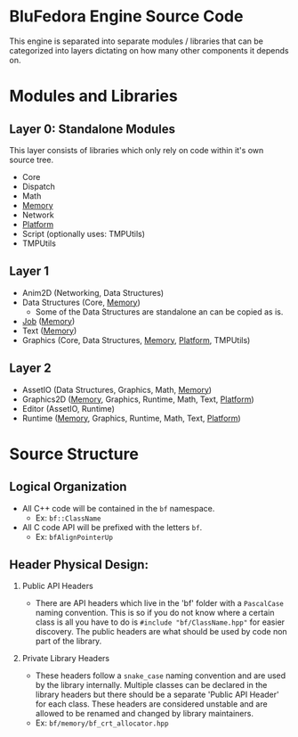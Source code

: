 # BluFedora Engine Source Code

This engine is separated into separate modules / libraries that can be categorized into layers dictating on how many other components it depends on.

# Modules and Libraries

## Layer 0: Standalone Modules

This layer consists of libraries which only rely on code within it's own source tree.

- Core
- Dispatch
- Math
- [Memory][Memory]
- Network
- [Platform][Platform]
- Script (optionally uses: TMPUtils)
- TMPUtils

## Layer 1

- Anim2D          (Networking, Data Structures)
- Data Structures (Core, [Memory][Memory])
  - Some of the Data Structures are standalone an can be copied as is.
- [Job][Job]      ([Memory][Memory])
- Text            ([Memory][Memory])
- Graphics        (Core, Data Structures, [Memory][Memory], [Platform][Platform], TMPUtils)

## Layer 2

- AssetIO    (Data Structures, Graphics, Math, [Memory][Memory])
- Graphics2D ([Memory][Memory], Graphics, Runtime, Math, Text, [Platform][Platform])
- Editor     (AssetIO, Runtime)
- Runtime    ([Memory][Memory], Graphics, Runtime, Math, Text, [Platform][Platform])

# Source Structure 

## Logical Organization

- All C++ code will be contained in the `bf` namespace.
  - Ex: `bf::ClassName`
- All C code API will be prefixed with the letters `bf`.
  - Ex: `bfAlignPointerUp`

## Header Physical Design:

1) Public API Headers
    * There are API headers which live in the 'bf' folder with a `PascalCase` naming convention. This is so if you do not know where a certain class is all you have to do is `#include "bf/ClassName.hpp"` for easier discovery. The public headers are what should be used by code non part of the library.

2) Private Library Headers
    * These headers follow a `snake_case` naming convention and are used by the library internally. Multiple classes can be declared in the library headers but there should be a separate 'Public API Header' for each class. These headers are considered unstable and are allowed to be renamed and changed by library maintainers.
    * Ex: `bf/memory/bf_crt_allocator.hpp`

<!-- Link Definitions -->

[Job]:      https://github.com/BluFedora/BF-Job-System (Link to the BF Job Library Documentation)
[Memory]:   https://github.com/BluFedora/BF-Memory     (Link to the BF Memory Library Documentation)
[Platform]: https://github.com/BluFedora/BF-Platform   (Link to the BF Platform Library Documentation)

<!-- Link Definitions -->
